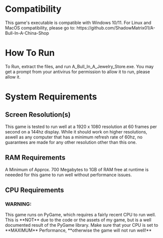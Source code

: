 <h1> Compatibility</h1>

<p>This game's executable is compatible with Windows 10/11. For Linux and MacOS compatibility, please go to: https://github.com/ShadowMatrix01/A-Bull-In-A-China-Shop

<h1> How To Run </h1>

<p>To Run, extract the files, and run A_Bull_In_A_Jewelry_Store.exe. You may get a prompt from your antivirus for permission to allow it to run, please allow it.

<h1> System Requirements </h1>

<h2> Screen Resolution(s) </h2>
<p>This game is tested to run well at a 1920 x 1080 resolution at 60 frames per second on a 144hz display.
While it should work on higher resolutions, aswell as any computer that has a minimum refresh rate of 60hz, no guarantees are made for any other resolution other than this one. 

<h2> RAM Requirements </h2>

<p>A Minimum of Approx. 700 Megabytes to 1GB of RAM free at runtime is neeeded for this game to run well without performance issues.

<h2> CPU Requirements </h2>

<h3> WARNING: </h3>

<p>This game runs on PyGame, which requires a fairly recent CPU to run well. This is **NOT** due to the code or the assets of my game, but is a well documented result of the PyGame library. Make sure that your CPU is set to **MAXIMUM** Performance, **otherwise the game will not run well!**

